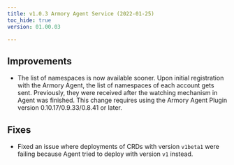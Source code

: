 ```yaml
---
title: v1.0.3 Armory Agent Service (2022-01-25)
toc_hide: true
version: 01.00.03

---
```


## Improvements

* The list of namespaces is now available sooner. Upon initial registration with the Armory Agent, the list of namespaces of each account gets sent. Previously, they were received after the watching mechanism in Agent was finished. This change requires using the Armory Agent Plugin version 0.10.17/0.9.33/0.8.41 or later.

## Fixes

* Fixed an issue where deployments of CRDs with version `v1beta1` were failing because Agent tried to deploy with version `v1` instead.
